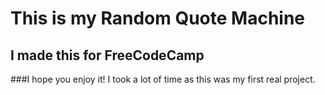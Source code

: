 # This is my Random Quote Machine
## I made this for FreeCodeCamp
###I hope you enjoy it! I took a lot of time as this was my first real project.

